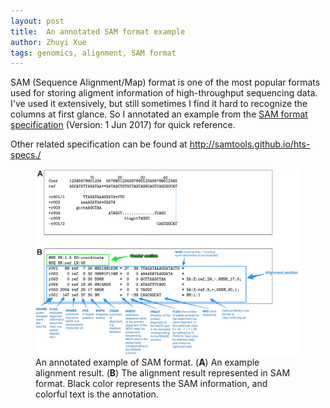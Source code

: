 ```yaml
---
layout: post
title:  An annotated SAM format example
author: Zhuyi Xue
tags: genomics, alignment, SAM format
---
```


SAM (Sequence Alignment/Map) format is one of the most popular formats used for
storing aligment information of high-throughput sequencing data. I've used it
extensively, but still sometimes I find it hard to recognize the columns at
first glance. So I annotated an example from the [SAM format
specification](https://samtools.github.io/hts-specs/SAMv1.pdf) (Version: 1 Jun
2017) for quick reference.

Other related specification can be found at http://samtools.github.io/hts-specs./

<figure>
    <img src="/assets/sam_format_example.jpg" alt="SAM format example "/>
    <figcaption>
    An annotated example of SAM format. (<strong>A</strong>) An example alignment result.
    (<strong>B</strong>) The alignment result represented in SAM format. 
    Black color represents the SAM information, and colorful text is the annotation.
</figcaption>
</figure>
